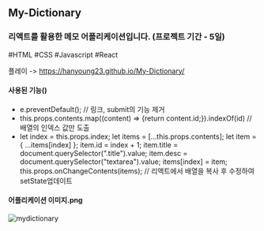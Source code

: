 ## My-Dictionary

### 리액트를 활용한 메모 어플리케이션입니다. (프로젝트 기간 - 5일)
#HTML #CSS #Javascript #React

플레이 -> https://hanyoung23.github.io/My-Dictionary/

#### 사용된 기능()
- e.preventDefault(); // 링크, submit의 기능 제거
- this.props.contents.map((content) => {return content.id;}).indexOf(id) // 배열의 인덱스 값만 도출
- let index = this.props.index;
  let items = [...this.props.contents];
  let item = { ...items[index] };
  item.id = index + 1;
  item.title = document.querySelector(".title").value;
  item.desc = document.querySelector("textarea").value;
  items[index] = item;
  this.props.onChangeContents(items);
  // 리액트에서 배열을 복사 후 수정하여 setState업데이트

#### 어플리케이션 이미지.png
![mydictionary](https://user-images.githubusercontent.com/67942048/98089636-5e563d00-1ec6-11eb-92a8-3a2af1abf58c.png)
